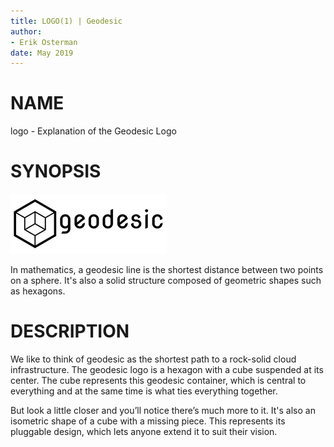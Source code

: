 ```yaml
---
title: LOGO(1) | Geodesic
author:
- Erik Osterman
date: May 2019
---
```


# NAME

logo - Explanation of the Geodesic Logo

# SYNOPSIS

![Geodesic Logo](https://raw.githubusercontent.com/cloudposse/geodesic/master/docs/geodesic-small.png)

In mathematics, a geodesic line is the shortest distance between two points on a sphere. It's also a solid structure composed of geometric shapes such as hexagons.

# DESCRIPTION

We like to think of geodesic as the shortest path to a rock-solid cloud infrastructure. The geodesic logo is a hexagon with a cube suspended at its center. The cube represents this geodesic container, which is central to everything and at the same time is what ties everything together.

But look a little closer and you’ll notice there’s much more to it. It's also an isometric shape of a cube with a missing piece. This represents its pluggable design, which lets anyone extend it to suit their vision.
